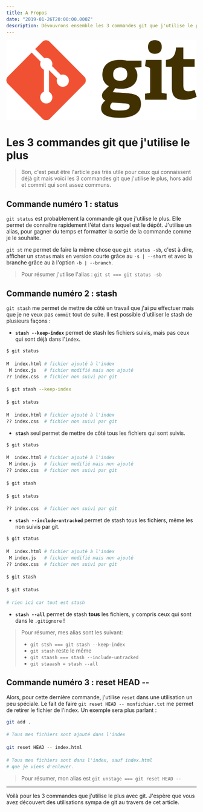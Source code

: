 ```yaml
---
title: A Propos
date: "2019-01-26T20:00:00.000Z"
description: Dévouvrons ensemble les 3 commandes git que j'utilise le plus !
---
```


![Image du logo de Git](./git.png)

# Les 3 commandes git que j'utilise le plus

> Bon, c'est peut être l'article pas très utile pour ceux qui connaissent déjà
> git mais voici les 3 commandes git que j'utilise le plus, hors add et commit
> qui sont assez communs.

## Commande numéro 1 : status

`git status` est probablement la commande git que j'utilise le plus. Elle permet
de connaître rapidement l'état dans lequel est le dépôt. J'utilise un alias,
pour gagner du temps et formatter la sortie de la commande comme je le souhaite.

`git st` me permet de faire la même chose que `git status -sb`, c'est à dire,
afficher un `status` mais en version courte grâce au `-s | --short` et avec la
branche grâce au à l'option `-b | --branch`.

> Pour résumer j'utilise l'alias : `git st === git status -sb`

## Commande numéro 2 : stash

`git stash` me permet de mettre de côté un travail que j'ai pu effectuer mais
que je ne veux pas `commit` tout de suite. Il est possible d'utiliser le stash
de plusieurs façons :

- **`stash --keep-index`** permet de stash les fichiers suivis, mais pas ceux
  qui sont déjà dans l'`index`.

```bash
$ git status

M  index.html # fichier ajouté à l'index
 M index.js   # fichier modifié mais non ajouté
?? index.css  # fichier non suivi par git

$ git stash --keep-index

$ git status

M  index.html # fichier ajouté à l'index
?? index.css  # fichier non suivi par git
```

- **`stash`** seul permet de mettre de côté tous les fichiers qui sont suivis.

```bash
$ git status

M  index.html # fichier ajouté à l'index
 M index.js   # fichier modifié mais non ajouté
?? index.css  # fichier non suivi par git

$ git stash

$ git status

?? index.css  # fichier non suivi par git
```

- **`stash --include-untracked`** permet de stash tous les fichiers, même les
  non suivis par git.

```bash
$ git status

M  index.html # fichier ajouté à l'index
 M index.js   # fichier modifié mais non ajouté
?? index.css  # fichier non suivi par git

$ git stash

$ git status

# rien ici car tout est stash
```

- **`stash --all`** permet de stash **tous** les fichiers, y compris ceux qui
  sont dans le `.gitignore` !

> Pour résumer, mes alias sont les suivant:
>
> - `git stsh === git stash --keep-index`
> - `git stash` reste le même
> - `git staash === stash --include-untracked`
> - `git staaash = stash --all`

## Commande numéro 3 : reset HEAD --

Alors, pour cette dernière commande, j'utilise `reset` dans une utilisation un peu
spéciale. Le fait de faire `git reset HEAD -- monfichier.txt` me permet de
retirer le fichier de l'index. Un exemple sera plus parlant :

```bash
git add .

# Tous mes fichiers sont ajouté dans l'index

git reset HEAD -- index.html

# Tous mes fichiers sont dans l'index, sauf index.html
# que je viens d'enlever.
```

> Pour résumer, mon alias est `git unstage === git reset HEAD --`

---

Voilà pour les 3 commandes que j'utilise le plus avec git. J'espère que vous avez
découvert des utilisations sympa de git au travers de cet article.
